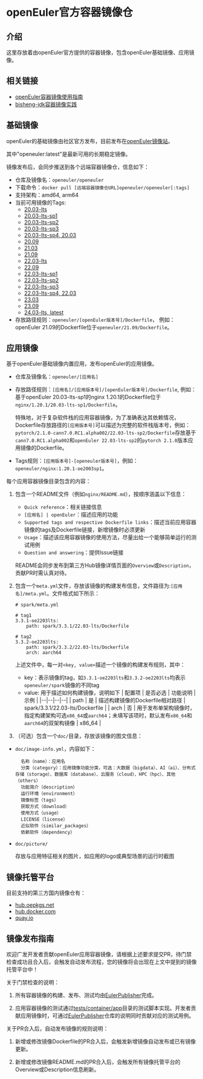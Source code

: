 # openEuler官方容器镜像仓

## 介绍

这里存放着由openEuler官方提供的容器镜像，包含openEuler基础镜像、应用镜像。

## 相关链接
- [openEuler容器镜像使用指南](https://forum.openeuler.org/t/topic/4189)
- [bisheng-jdk容器镜像实践](https://blog.csdn.net/weixin_43878094/article/details/139444574)

## 基础镜像

openEuler的基础镜像由社区官方发布，目前发布在[openEuler镜像站](https://repo.openeuler.org)。

其中"openeuler:latest"是最新可用的长期稳定镜像。

镜像发布后，会同步推送到各个远端容器镜像仓，信息如下：

- 仓库及镜像名：`openeuler/openeuler`
- 下载命令：`docker pull [远端容器镜像仓URL]openeuler/openeuler[:tags]`
- 支持架构：amd64, arm64
- 当前可用镜像的Tags: 
	- [20.03-lts](https://repo.openeuler.org/openEuler-20.03-LTS/docker_img/)
	- [20.03-lts-sp1](https://repo.openeuler.org/openEuler-20.03-LTS-SP1/docker_img/)
	- [20.03-lts-sp2](https://repo.openeuler.org/openEuler-20.03-LTS-SP2/docker_img/)
	- [20.03-lts-sp3](https://repo.openeuler.org/openEuler-20.03-LTS-SP3/docker_img/)
	- [20.03-lts-sp4, 20.03](https://repo.openeuler.org/openEuler-20.03-LTS-SP4/docker_img/)
	- [20.09](https://archives.openeuler.openatom.cn/openEuler-20.09/docker_img/)
	- [21.03](https://archives.openeuler.openatom.cn/openEuler-21.03/docker_img/)
	- [21.09](https://archives.openeuler.openatom.cn/openEuler-21.09/docker_img/)
	- [22.03-lts](https://repo.openeuler.org/openEuler-22.03-LTS/docker_img/)
	- [22.09](https://archives.openeuler.openatom.cn/openEuler-22.09/docker_img/)
	- [22.03-lts-sp1](https://repo.openeuler.org/openEuler-22.03-LTS-SP1/docker_img/)
	- [22.03-lts-sp2](https://repo.openeuler.org/openEuler-22.03-LTS-SP2/docker_img/)
	- [22.03-lts-sp3](https://repo.openeuler.org/openEuler-22.03-LTS-SP3/docker_img/)
	- [22.03-lts-sp4, 22.03](https://repo.openeuler.org/openEuler-22.03-LTS-SP4/docker_img/)
	- [23.03](https://repo.openeuler.org/openEuler-23.03/docker_img/)
	- [23.09](https://repo.openeuler.org/openEuler-23.09/docker_img/)
	- [24.03-lts, latest](https://repo.openeuler.org/openEuler-24.03-LTS/docker_img/)
- 存放路径规则：`openeuler/[openEuler版本号]/Dockerfile`，
    例如：openEuler 21.09的Dockerfile位于`openeuler/21.09/Dockerfile`。

## 应用镜像

基于openEuler基础镜像内置应用，发布openEuler的应用镜像。

- 仓库及镜像名：`openeuler/[应用名]`
- 存放路径规则：`[应用名]/[应用版本号]/[openEuler版本号]/Dockerfile`, 例如：基于openEuler 20.03-lts-sp1的nginx 1.20.1的Dockerfile位于`nginx/1.20.1/20.03-lts-sp1/Dockerfile`。

    特殊地，对于复杂软件栈的应用容器镜像，为了准确表达其依赖情况，Dockerfile存放路径的`[应用版本号]`可以描述为完整的软件栈版本号，例如：`pytorch/2.1.0-cann7.0.RC1.alpha002/22.03-lts-sp2/Dockerfile`存放基于`cann7.0.RC1.alpha002`和`openEuler 22.03-lts-sp2`的`pytorch 2.1.0`版本应用镜像的Dockerfile。

- Tags规则：`[应用版本号]-[openeuler版本号]`，例如：`openeuler/nginx:1.20.1-oe2003sp1`。

每个应用容器镜像目录包含的内容：
1. 包含一个README文件（例如`nginx/README.md`），按顺序涵盖以下信息：
	- `Quick reference`：相关链接信息
	- `[应用名] | openEuler`：描述应用的功能
	- `Supported tags and respective Dockerfile links`：描述当前应用容器镜像的tags及Dockerfile链接，新增镜像时必须更新
	- `Usage`：描述该应用容器镜像的使用方法，尽量出给一个能够简单运行的测试用例
	- `Question and answering`：提供Issue链接
	
	README会同步发布到第三方Hub镜像详情页面的`Overview`或`Description`，贡献PR时需认真对待。

2. 包含一个`meta.yml`文件，存放该镜像的构建发布信息，文件路径为:`[应用名]/meta.yml`。文件格式如下所示：
	```
	# spark/meta.yml

	# tag1
	3.3.1-oe2203lts: 
		path: spark/3.3.1/22.03-lts/Dockerfile

	# tag2
	3.3.2-oe2203lts:
		path: spark/3.3.2/22.03-lts/Dockerfile
		arch: aarch64
	```
	上述文件中，每一对`<key, value>`描述一个镜像的构建发布规则，其中：
	- key：表示镜像的tag，如`3.3.1-oe2203lts`和`3.3.2-oe2203lts`均表示`openeuler/spark`镜像的不同tag
	- value: 用于描述如何构建镜像，说明如下
		| 配置项 | 是否必选 | 功能说明 | 示例 |
		|--|--|--|--|
		| path | 是 | 描述构建镜像的Dockerfile相对路径 | spark/3.3.1/22.03-lts/Dockerfile |
		| arch | 否 | 用于发布单架构镜像时，指定构建架构可选`x86_64`或`aarch64`；未填写该项时，默认发布`x86_64`和`aarch64`的双架构镜像 | x86_64 |

2. （可选）包含一个`doc/`目录，存放该镜像的图文信息：
- `doc/image-info.yml`，内容如下：

		名称（name）：应用名
		分类（category）：应用镜像功能分类，可选：大数据（bigdata）、AI（ai）、分布式存储（storage）、数据库（database）、云服务（cloud）、HPC（hpc）、其他（others）
		功能简介（description）
		运行环境（environment）
		镜像标签（tags）
		获取方式（download）
		使用方式（usage）
		LICENSE（license）
		近似软件（similar_packages）
		依赖软件（dependency）
- `doc/picture/`

	存放与应用特征相关的图片，如应用的logo或典型场景的运行时截图
	

## 镜像托管平台

目前支持的第三方国内镜像仓有：
- [hub.oepkgs.net](https://hub.oepkgs.net/)
- [hub.docker.com](https://hub.docker.com/)
- [quay.io](https://quay.io/)

## 镜像发布指南
欢迎广发开发者贡献openEuler应用容器镜像，请根据上述要求提交PR，待门禁检查成功且合入后，会触发自动发布流程，您的镜像将会出现在上文中提到的镜像托管平台中！

关于门禁检查的说明：

1. 所有容器镜像的构建、发布、测试均由[EulerPublisher](https://gitee.com/openeuler/eulerpublisher)完成。

2. 应用容器镜像的测试通过[tests/container/app](https://gitee.com/openeuler/eulerpublisher/tree/master/tests/container/app)目录的测试脚本实现。开发者贡献应用镜像时，可通过[EulerPublisher](https://gitee.com/openeuler/eulerpublisher)仓库的说明同时贡献对应的测试用例。

关于PR合入后，自动发布镜像的规则说明：

1. 新增或修改镜像Dockerfile的PR合入后，会触发新增镜像自动发布或已有镜像更新。

2. 新增或修改镜像README.md的PR合入后，会触发所有镜像托管平台的Overview或Description信息刷新。
